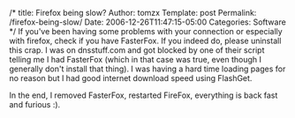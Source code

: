 /*
 title: Firefox being slow?
 Author: tomzx
 Template: post
 Permalink: /firefox-being-slow/
 Date: 2006-12-26T11:47:15-05:00
 Categories: Software
*/
If you've been having some problems with your connection or especially with firefox, check if you have FasterFox. If you indeed do, please uninstall this crap. I was on dnsstuff.com and got blocked by one of their script telling me I had FasterFox (which in that case was true, even though I generally don't install that thing). I was having a hard time loading pages for no reason but I had good internet download speed using FlashGet.

In the end, I removed FasterFox, restarted FireFox, everything is back fast and furious :).
